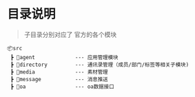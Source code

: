 # 目录说明

> 子目录分别对应了 官方的各个模块

```
📦src
 ┣ 📂agent             --- 应用管理模块
 ┣ 📂directory         --- 通讯录管理（成员/部门/标签等相关子模块)
 ┣ 📂media             --- 素材管理
 ┣ 📂message           --- 消息推送
 ┣ 📂oa                --- oa数据接口
```
